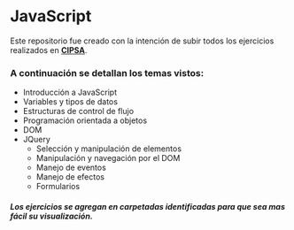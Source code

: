 # JavaScript 

Este repositorio fue creado con la intención de subir todos los ejercicios realizados en [**CIPSA**](http://https://cipsa.net/ "**CIPSA**").

### A continuación se detallan los temas vistos:
- Introducción a JavaScript
- Variables y tipos de datos
- Estructuras de control de flujo
- Programación orientada a objetos
- DOM
- JQuery
  - Selección y manipulación de elementos
  - Manipulación y navegación por el DOM
  - Manejo de eventos
  - Manejo de efectos
  - Formularios

##### Los ejercicios se agregan en carpetadas identificadas para que sea mas fácil su visualización.